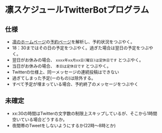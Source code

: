 # 凛スケジュールTwitterBotプログラム

## 仕様
- [凛のホームページ](http://www.rinkikurin.com/)の[予約ページ](http://www.rinkikurin.com/%E3%81%94%E4%BA%88%E7%B4%84)を解析し、予約状況をつぶやく。
- 18：30まではその日の予定をつぶやく。過ぎた場合は翌日の予定をつぶやく。
 - 翌日がお休みの場合、 `xxxx年xx月xx日(曜日)は定休日です` とつぶやく。
 - 当日がお休みの場合、 `本日は定休日です` とつぶやく。
 - Twitterの仕様上、同一メッセージの連続投稿はできない
- 過ぎてしまった予定(ーのもの)は除外する。
- すべて予定が埋まっている場合、予約終了のメッセージをつぶやく

## 未確定
- xx:30の時間はTwitterの文字数の制限上スキップしているが、そこから1時間空いている場合どうするか。
- 夜間帯のTweetをしないようにするか(22時〜8時とか)
